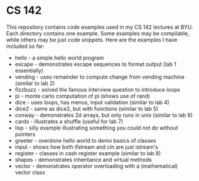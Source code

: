 # CS 142
This repository contains code examples used in my CS 142 lectures at BYU.
Each directory contains one example. Some examples may be compilable,
while others may be just code snippets. Here are the examples I have
included so far:

* hello - a simple hello world program
* escape - demonstrates escape sequences to format output (lab 1 essentially)
* vending - uses remainder to compute change from vending machine (similar to lab 2)
* fizzbuzz - solved the famous interview question to introduce loops
* pi - monte carlo computation of pi (shows use of rand)
* dice - uses loops, has menus, input validation (similar to lab 4)
* dice2 - same as dice2, but with functions (similar to lab 5)
* conway - demonstrates 2d arrays, but only runs in unix (similar to lab 6)
* cards - illustrates a shuffle (useful for lab 7)
* lisp - silly example illustrating something you could not do without pointers
* greeter - overdone hello world to demo basics of classes
* input - shows how both ifstream and cin are just istream's
* register - classes in cash register example (similar to lab 8)
* shapes - demonstrates inheritance and virtual methods
* vector - demonstrates operator overloading with a (mathematical) vector class
